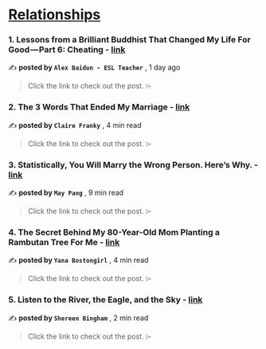 
<h1><a href=https://medium.com/tag/relationships/recommended target="_blank" rel="noopener noreferrer">Relationships</a></h1>
<h3>1. Lessons from a Brilliant Buddhist That Changed My Life For Good — Part 6: Cheating - <a href=https://medium.com/@aliaksandrbaidun?source=tag_recommended_feed---------0-84----------relationships----------c72440c7_cc70_4cad_9796_12db5fc5b2bd------- target="_blank" rel="noopener noreferrer">link</a></h3>

✍️ **posted by `Alex Baidun - ESL Teacher`** <date> , 1 day ago</date>

<blockquote>Click the link to check out the post. ⌲</blockquote>

<h3>2. The 3 Words That Ended My Marriage - <a href=https://medium.com/@clairefranky?source=tag_recommended_feed---------1-107----------relationships----------c72440c7_cc70_4cad_9796_12db5fc5b2bd------- target="_blank" rel="noopener noreferrer">link</a></h3>

✍️ **posted by `Claire Franky`** <date> , 4 min read</date>

<blockquote>Click the link to check out the post. ⌲</blockquote>

<h3>3. Statistically, You Will Marry the Wrong Person. Here’s Why. - <a href=https://medium.com/@maypang?source=tag_recommended_feed---------2-85----------relationships----------c72440c7_cc70_4cad_9796_12db5fc5b2bd------- target="_blank" rel="noopener noreferrer">link</a></h3>

✍️ **posted by `May Pang`** <date> , 9 min read</date>

<blockquote>Click the link to check out the post. ⌲</blockquote>

<h3>4. The Secret Behind My 80-Year-Old Mom Planting a Rambutan Tree For Me - <a href=https://medium.com/@yanabostongirl?source=tag_recommended_feed---------3-84----------relationships----------c72440c7_cc70_4cad_9796_12db5fc5b2bd------- target="_blank" rel="noopener noreferrer">link</a></h3>

✍️ **posted by `Yana Bostongirl`** <date> , 4 min read</date>

<blockquote>Click the link to check out the post. ⌲</blockquote>

<h3>5. Listen to the River, the Eagle, and the Sky - <a href=https://medium.com/@shereengbingham?source=tag_recommended_feed---------4-107----------relationships----------c72440c7_cc70_4cad_9796_12db5fc5b2bd------- target="_blank" rel="noopener noreferrer">link</a></h3>

✍️ **posted by `Shereen Bingham`** <date> , 2 min read</date>

<blockquote>Click the link to check out the post. ⌲</blockquote>

